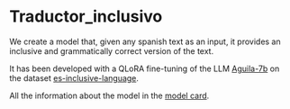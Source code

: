 ﻿# Traductor_inclusivo
We create a model that, given any spanish text as an input, it provides an inclusive and grammatically correct version of the text. 

It has been developed with a QLoRA fine-tuning of the LLM [Aguila-7b](https://huggingface.co/projecte-aina/aguila-7b) on the dataset [es-inclusive-language](https://huggingface.co/datasets/somosnlp/es-inclusive-language).

All the information about the model in the [model card](https://huggingface.co/somosnlp/es-inclusivo-translator).
